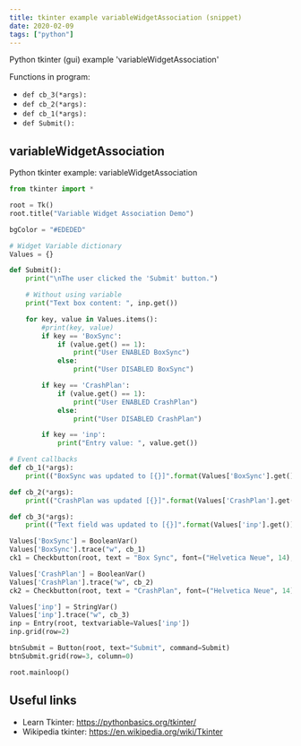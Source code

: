 ```yaml
---
title: tkinter example variableWidgetAssociation (snippet)
date: 2020-02-09
tags: ["python"]
---
```

Python tkinter (gui) example 'variableWidgetAssociation'

Functions in program: 
* `def cb_3(*args):`
* `def cb_2(*args):`
* `def cb_1(*args):`
* `def Submit():`

## variableWidgetAssociation

Python tkinter example: variableWidgetAssociation

```python
from tkinter import *

root = Tk()
root.title("Variable Widget Association Demo")

bgColor = "#EDEDED"

# Widget Variable dictionary
Values = {}

def Submit():
    print("\nThe user clicked the 'Submit' button.")

    # Without using variable
    print("Text box content: ", inp.get())

    for key, value in Values.items():
        #print(key, value)
        if key == 'BoxSync':
            if (value.get() == 1):
                print("User ENABLED BoxSync")
            else:
                print("User DISABLED BoxSync")

        if key == 'CrashPlan':
            if (value.get() == 1):
                print("User ENABLED CrashPlan")
            else:
                print("User DISABLED CrashPlan")

        if key == 'inp':
            print("Entry value: ", value.get())

# Event callbacks
def cb_1(*args):
    print(("BoxSync was updated to [{}]".format(Values['BoxSync'].get())))

def cb_2(*args):
    print(("CrashPlan was updated [{}]".format(Values['CrashPlan'].get())))

def cb_3(*args):
    print(("Text field was updated to [{}]".format(Values['inp'].get())))

Values['BoxSync'] = BooleanVar()
Values['BoxSync'].trace("w", cb_1)
ck1 = Checkbutton(root, text = "Box Sync", font=("Helvetica Neue", 14), variable = Values['BoxSync'], bg = bgColor).grid(row = 1, column = 2, sticky = 'w')

Values['CrashPlan'] = BooleanVar()
Values['CrashPlan'].trace("w", cb_2)
ck2 = Checkbutton(root, text = "CrashPlan", font=("Helvetica Neue", 14), variable = Values['CrashPlan'], bg = bgColor).grid(row = 1, column = 3, columnspan = 2, padx = (0, 10), sticky = 'w')

Values['inp'] = StringVar()
Values['inp'].trace("w", cb_3)
inp = Entry(root, textvariable=Values['inp'])
inp.grid(row=2)

btnSubmit = Button(root, text="Submit", command=Submit)
btnSubmit.grid(row=3, column=0)

root.mainloop()

```

## Useful links

- Learn Tkinter: https://pythonbasics.org/tkinter/
- Wikipedia tkinter: https://en.wikipedia.org/wiki/Tkinter
